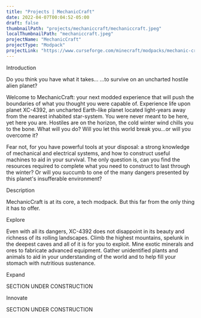 ```yaml
---
title: "Projects | MechanicCraft"
date: 2022-04-07T00:04:52-05:00
draft: false
thumbnailPath: "projects/mechaniccraft/mechaniccraft.jpeg"
localThumbnailPath: "mechaniccraft.jpeg"
projectName: "MechanicCraft"
projectType: "Modpack"
projectLink: "https://www.curseforge.com/minecraft/modpacks/mechanic-craft"
---
```


Introduction

Do you think you have what it takes...
...to survive on an uncharted hostile alien planet?



Welcome to MechanicCraft: your next modded experience that will push the boundaries of what you thought you were capable of. Experience life upon planet XC-4392, an uncharted Earth-like planet located light-years away from the nearest inhabited star-system. You were never meant to be here, yet here you are. Hostiles are on the horizon, the cold winter wind chills you to the bone. What will you do? Will you let this world break you...or will you overcome it?



Fear not, for you have powerful tools at your disposal: a strong knowledge of mechanical and electrical systems, and how to construct useful machines to aid in your survival. The only question is, can you find the resources required to complete what you need to construct to last through the winter? Or will you succumb to one of the many dangers presented by this planet's insufferable environment?


Description

MechanicCraft is at its core, a tech modpack. But this far from the only thing it has to offer.


Explore

Even with all its dangers, XC-4392 does not disappoint in its beauty and richness of its rolling landscapes. Climb the highest mountains, spelunk in the deepest caves and all of it is for you to exploit. Mine exotic minerals and ores to fabricate advanced equipment. Gather unidentified plants and animals to aid in your understanding of the world and to help fill your stomach with nutritious sustenance.


Expand

SECTION UNDER CONSTRUCTION


Innovate

SECTION UNDER CONSTRUCTION
